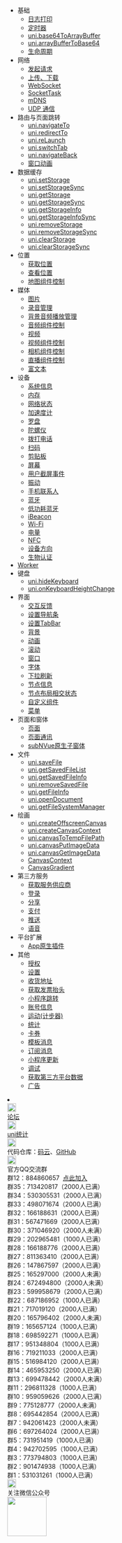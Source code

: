 * 基础
  * [日志打印](api/log.md)
  * [定时器](api/timer.md)
  * [uni.base64ToArrayBuffer](api/base64ToArrayBuffer?id=base64toarraybuffer)
  * [uni.arrayBufferToBase64](api/arrayBufferToBase64?id=arraybuffertobase64)
  * [生命周期](api/lifecycle.md)
* 网络
  * [发起请求](api/request/request.md)
  * [上传、下载](api/request/network-file.md)
  * [WebSocket](api/request/websocket.md)
  * [SocketTask](api/request/socket-task.md)
  * [mDNS](api/request/mDNS.md)
  * [UDP 通信](api/request/UDP.md)
* 路由与页面跳转
  * [uni.navigateTo](/api/router?id=navigateto)
  * [uni.redirectTo](/api/router?id=redirectto)
  * [uni.reLaunch](/api/router?id=relaunch)
  * [uni.switchTab](/api/router?id=switchtab)
  * [uni.navigateBack](/api/router?id=navigateback)
  * [窗口动画](/api/router?id=animation)
* 数据缓存
  * [uni.setStorage](/api/storage/storage?id=setstorage)
  * [uni.setStorageSync](/api/storage/storage?id=setStorageSync)
  * [uni.getStorage](/api/storage/storage?id=getStorage)
  * [uni.getStorageSync](/api/storage/storage?id=getStorageSync)
  * [uni.getStorageInfo](/api/storage/storage?id=getStorageInfo)
  * [uni.getStorageInfoSync](/api/storage/storage?id=getStorageInfoSync)
  * [uni.removeStorage](/api/storage/storage?id=removeStorage)
  * [uni.removeStorageSync](/api/storage/storage?id=removeStorageSync)
  * [uni.clearStorage](/api/storage/storage?id=clearStorage)
  * [uni.clearStorageSync](/api/storage/storage?id=clearstoragesync)
* 位置
  * [获取位置](api/location/location.md)
  * [查看位置](api/location/open-location.md)
  * [地图组件控制](api/location/map.md)
* 媒体
  * [图片](api/media/image.md)
  * [录音管理](api/media/record-manager.md)
  * [背景音频播放管理](api/media/background-audio-manager.md)
  * [音频组件控制](api/media/audio-context.md)
  * [视频](api/media/video.md)
  * [视频组件控制](api/media/video-context.md)
  * [相机组件控制](api/media/camera-context.md)
  * [直播组件控制](api/media/live-player-context.md)
  * [富文本](api/media/editor-context.md)
* 设备
  * [系统信息](api/system/info.md)
  * [内存](api/system/memory.md)
  * [网络状态](api/system/network.md)
  * [加速度计](api/system/accelerometer.md)
  * [罗盘](api/system/compass.md)
  * [陀螺仪](api/system/gyroscope.md)
  * [拨打电话](api/system/phone.md)
  * [扫码](api/system/barcode.md)
  * [剪贴板](api/system/clipboard.md)
  * [屏幕](api/system/brightness.md)
  * [用户截屏事件](api/system/capture-screen.md)
  * [振动](api/system/vibrate.md)
  * [手机联系人](api/system/contact.md)
  * [蓝牙](api/system/bluetooth.md)
  * [低功耗蓝牙](api/system/ble.md)
  * [iBeacon](api/system/ibeacon.md)
  * [Wi-Fi](api/system/wifi.md)
  * [电量](api/system/batteryInfo.md)
  * [NFC](api/system/nfc.md)
  * [设备方向](api/system/deviceMotion.md)
  * [生物认证](api/system/authentication.md)
* [Worker](api/worker.md)
* 键盘
  * [uni.hideKeyboard](/api/key?id=hidekeyboard)
  * [uni.onKeyboardHeightChange](/api/key?id=onkeyboardheightchange)
* 界面
  * [交互反馈](api/ui/prompt.md)
  * [设置导航条](api/ui/navigationbar.md)
  * [设置TabBar](api/ui/tabbar.md)
  * [背景](api/ui/bgcolor.md)
  * [动画](api/ui/animation?id=unicreateanimationobject)
  * [滚动](api/ui/scroll)
  * [窗口](api/ui/window.md)
  * [字体](api/ui/font.md)
  * [下拉刷新](api/ui/pulldown.md)
  * [节点信息](api/ui/nodes-info.md)
  * [节点布局相交状态](api/ui/intersection-observer.md)
  * [自定义组件](api/ui/nextTick.md)
  * [菜单](api/ui/menuButton.md)
* 页面和窗体
  * [页面](api/window/window.md)
  * [页面通讯](api/window/communication.md) 
  * [subNVue原生子窗体](api/window/subNVues.md)
* 文件
  * [uni.saveFile](/api/file/file?id=savefile)
  * [uni.getSavedFileList](/api/file/file?id=getSavedFileList)
  * [uni.getSavedFileInfo](/api/file/file?id=getSavedFileInfo)
  * [uni.removeSavedFile](/api/file/file?id=removeSavedFile)
  * [uni.getFileInfo](/api/file/file?id=getFileInfo)
  * [uni.openDocument](/api/file/file?id=openDocument)
  * [uni.getFileSystemManager](/api/file/getFileSystemManager)
* 绘画
	* [uni.createOffscreenCanvas](api/canvas/createOffscreenCanvas.md)
	* [uni.createCanvasContext](api/canvas/createCanvasContext.md)
	* [uni.canvasToTempFilePath](api/canvas/canvasToTempFilePath.md)
	* [uni.canvasPutImageData](api/canvas/canvasPutImageData.md)
	* [uni.canvasGetImageData](api/canvas/canvasGetImageData.md)
	* [CanvasContext](api/canvas/CanvasContext.md)
	* [CanvasGradient](api/canvas/CanvasGradient.md)
* 第三方服务
  * [获取服务供应商](api/plugins/provider.md)
  * [登录](api/plugins/login.md)
  * [分享](api/plugins/share.md)
  * [支付](api/plugins/payment.md)
  * [推送](api/plugins/push.md)
  * [语音](api/plugins/voice.md)
* 平台扩展
  * [App原生插件](api/extend/native-plugin.md)
* 其他
  * [授权](api/other/authorize.md)
  * [设置](api/other/setting.md)
  * [收货地址](api/other/choose-address.md)
  * [获取发票抬头](api/other/invoice-title.md)
  * [小程序跳转](api/other/open-miniprogram.md)
  * [账号信息](api/other/getAccountInfoSync.md)
  * [运动(计步器)](api/other/sport.md)
  * [统计](api/other/report.md)
  * [卡券](api/other/card.md)
  * [模板消息](api/other/template.md)
  * [订阅消息](api/other/requestSubscribeMessage.md)
  * [小程序更新](api/other/update.md)
  * [调试](api/other/set-enable-debug.md)
  * [获取第三方平台数据](api/other/get-extconfig.md)
  * [广告](api/other/advertisement.md)
<li></li>
<div class="contact-box">
  <a href="//ask.dcloud.net.cn/explore/" target="_blank" class="contact-item">
  	<img src="//img-cdn-qiniu.dcloud.net.cn/uniapp/doc/d@2x.png" width="20" height="20"/>
  	<div class="contact-smg">
  		<div>论坛</div>
  	</div>
  </a>
  <a href="https://tongji.dcloud.net.cn/" target="_blank" class="contact-item">
  	<img src="//img-cdn-qiniu.dcloud.net.cn/uniapp/doc/uni-tongji-icon.png" width="20" height="20"/>
  	<div class="contact-smg">
  		<div>uni统计</div>
  	</div>
  </a>
	<div class="contact-item">
		<img src="//img-cdn-qiniu.dcloud.net.cn/uniapp/doc/git-1.png" width="20" height="20"/>
		<div class="contact-smg">
			<div>
	      代码仓库：<a href="https://gitee.com/dcloud/uni-app" target="_blank">码云</a>、<a href="http://github.com/dcloudio/uni-app" target="_blank">GitHub</a>
	    </div>
		</div>
	</div>
	<div class="contact-item">
    <img src="//img-cdn-qiniu.dcloud.net.cn/uniapp/doc/qq@2x.png" width="20" height="20"/>
    <div class="contact-smg">
       <div>官方QQ交流群</div>
    <div>群12：884860657 &nbsp;<a target="_blank" href="//shang.qq.com/wpa/qunwpa?idkey=db779920966414cf1c22a1bf28912bf8c3c0c2259387872636932105fff4e2cb">点此加入</a></div>
		<div>群35：713420817（2000人已满）</div>
		<div>群34：530305531（2000人已满）</div>
		<div>群33：498071674（2000人已满）</div>
		<div>群32：166188631（2000人已满）</div>
		<div>群31：567471669（2000人已满）</div>
		<div>群30：371046920（2000人未满）</div>
		<div>群29：202965481（1000人已满）</div>
		<div>群28：166188776（2000人已满）</div>
		<div>群27：811363410（2000人已满）</div>
		<div>群26：147867597（2000人已满）</div>
		<div>群25：165297000（2000人未满）</div>
		<div>群24：672494800（2000人未满）</div>
		<div>群23：599958679（2000人已满）</div>
		<div>群22：687186952（1000人已满）</div>
		<div>群21：717019120（2000人已满）</div>
		<div>群20：165796402（2000人未满）</div>
		<div>群19：165657124（1000人已满）</div>
		<div>群18：698592271（1000人已满）</div>
		<div>群17：951348804（1000人已满）</div>
		<div>群16：719211033（2000人已满）</div>
		<div>群15：516984120（2000人已满）</div>
		<div>群14：465953250（2000人已满）</div>
		<div>群13：699478442（2000人未满）</div>
		<!-- <div>群12：884860657（2000人未满）</div> -->
		<div>群11：296811328（1000人已满）</div>
		<div>群10：959059626（2000人已满）</div>
		<div>群9：775128777（2000人未满）</div>
		<div>群8：695442854（2000人已满）</div>
		<div>群7：942061423（2000人未满）</div>
		<div>群6：697264024（2000人已满）</div>
		<div>群5：731951419（1000人已满）</div>
		<div>群4：942702595（1000人已满）</div>
		<div>群3：773794803（1000人已满） </div>
		<div>群2：901474938（1000人已满） </div>
		<div>群1：531031261（1000人已满）</div>
    </div>
  </div>
  <div class="contact-item">
  	<img src="//img-cdn-qiniu.dcloud.net.cn/uniapp/doc/weixin@2x.png" width="20" height="20"/>
  	<div class="contact-smg">
  		<div>关注微信公众号</div>
  		<img src="https://img-cdn-qiniu.dcloud.net.cn/uniapp/doc/weixin.jpg" width="90" height="90"/>
  	</div>
  </div>
</div>
